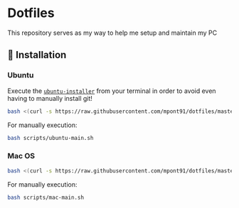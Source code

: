 # Dotfiles

This repository serves as my way to help me setup and maintain my PC

## 🚀 Installation

### Ubuntu
Execute the [`ubuntu-installer`](ubuntu-installer) from your terminal in order to avoid even having to manually install git!

```bash
bash <(curl -s https://raw.githubusercontent.com/mpont91/dotfiles/master/ubuntu-installer)
```

For manually execution:

```bash
bash scripts/ubuntu-main.sh
```


### Mac OS
```bash
bash <(curl -s https://raw.githubusercontent.com/mpont91/dotfiles/master/mac-installer)
```

For manually execution:

```bash
bash scripts/mac-main.sh
```
